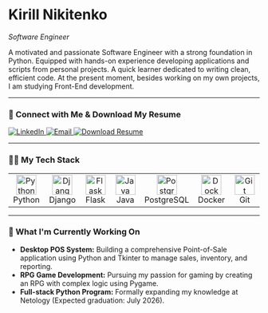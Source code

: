 # Kirill Nikitenko
*Software Engineer*

A motivated and passionate Software Engineer with a strong foundation in Python. Equipped with hands-on experience developing applications and scripts from personal projects.  A quick learner dedicated to writing clean, efficient code. At the present moment, besides working on my own projects, I am studying Front-End development.

---

### 🤝 Connect with Me & Download My Resume

<a href="https://linkedin.com/in/yourprofile" target="_blank">
<img src="https://img.shields.io/badge/LinkedIn-0077B5?style=for-the-badge&logo=linkedin&logoColor=white" alt="LinkedIn"/>
</a>
<a href="mailto:your.email@example.com">
<img src="https://img.shields.io/badge/Email-D14836?style=for-the-badge&logo=gmail&logoColor=white" alt="Email"/>
</a>
<a href="https://github.com/yourusername/resume/raw/main/Kirill_Nikitenko_Resume.pdf" target="_blank">
<img src="https://img.shields.io/badge/Download-My_Resume_(PDF)-blue?style=for-the-badge&logo=googledocs&logoColor=white" alt="Download Resume"/>
</a>

---

### 👨‍💻 My Tech Stack
<table>
  <tr>
    <td align="center" width="96">
      <a href="#"><img src="https://cdn.jsdelivr.net/gh/devicons/devicon/icons/python/python-original.svg" width="40" height="40" alt="Python" /></a><br>Python
    </td>
    <td align="center" width="96">
      <a href="#"><img src="https://cdn.jsdelivr.net/gh/devicons/devicon/icons/django/django-plain.svg" width="40" height="40" alt="Django" /></a><br>Django
    </td>
    <td align="center" width="96">
      <a href="#"><img src="https://cdn.jsdelivr.net/gh/devicons/devicon/icons/flask/flask-original.svg" width="40" height="40" alt="Flask" /></a><br>Flask
    </td>
    <td align="center" width="96">
      <a href="#"><img src="https://cdn.jsdelivr.net/gh/devicons/devicon/icons/java/java-original.svg" width="40" height="40" alt="Java" /></a><br>Java
    </td>
    <td align="center" width="96">
      <a href="#"><img src="https://cdn.jsdelivr.net/gh/devicons/devicon/icons/postgresql/postgresql-original.svg" width="40" height="40" alt="PostgreSQL" /></a><br>PostgreSQL
    </td>
    <td align="center" width="96">
      <a href="#"><img src="https://cdn.jsdelivr.net/gh/devicons/devicon/icons/docker/docker-original.svg" width="40" height="40" alt="Docker" /></a><br>Docker
    </td>
     <td align="center" width="96">
      <a href="#"><img src="https://cdn.jsdelivr.net/gh/devicons/devicon/icons/git/git-original.svg" width="40" height="40" alt="Git" /></a><br>Git
    </td>
  </tr>
</table>

---

### 🚀 What I'm Currently Working On

* **Desktop POS System:** Building a comprehensive Point-of-Sale application using Python and Tkinter to manage sales, inventory, and reporting.
* **RPG Game Development:** Pursuing my passion for gaming by creating an RPG with complex logic using Pygame.
* **Full-stack Python Program:** Formally expanding my knowledge at Netology (Expected graduation: July 2026).


